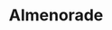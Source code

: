 ---
layout: page
title: Almenorade
permalink: /almenorade/
slider:
  text_color: white
  shadow_color: white
  slides: 
    - image: /images/2008/Almenorade/2008_almenorade_01.JPG
    - image: /images/2008/Almenorade/2008_almenorade_02.JPG
    - image: /images/2008/Almenorade/2008_almenorade_03.JPG
    - image: /images/2008/Almenorade/2008_almenorade_04.JPG
    - image: /images/2008/Almenorade/2008_almenorade_05.JPG
    - image: /images/2008/Almenorade/2008_almenorade_06.JPG
    - image: /images/2008/Almenorade/2008_almenorade_07.JPG
    - image: /images/2008/Almenorade/2008_almenorade_08.JPG
    - image: /images/2008/Almenorade/2008_almenorade_09.JPG
    - image: /images/2008/Almenorade/2008_almenorade_10.JPG
    - image: /images/2008/Almenorade/2008_almenorade_11.JPG
    - image: /images/2008/Almenorade/2008_almenorade_12.JPG
    - image: /images/2008/Almenorade/2008_almenorade_13.JPG
    - image: /images/2008/Almenorade/2008_almenorade_14.JPG
    - image: /images/2008/Almenorade/2008_almenorade_15.JPG
    - image: /images/2008/Almenorade/2008_almenorade_16.JPG
    - image: /images/2008/Almenorade/2008_almenorade_17.JPG
    - image: /images/2008/Almenorade/2008_almenorade_18.JPG
    - image: /images/2008/Almenorade/2008_almenorade_19.JPG
    - image: /images/2008/Almenorade/2008_almenorade_20.JPG
    - image: /images/2008/Almenorade/2008_almenorade_21.JPG
    - image: /images/2008/Almenorade/2008_almenorade_22.JPG
    - image: /images/2008/Almenorade/2008_almenorade_23.JPG
    - image: /images/2008/Almenorade/2008_almenorade_24.JPG
    - image: /images/2008/Almenorade/2008_almenorade_25.JPG
    - image: /images/2008/Almenorade/2008_almenorade_26.JPG
    - image: /images/2008/Almenorade/2008_almenorade_27.JPG
    - image: /images/2008/Almenorade/2008_almenorade_28.JPG
    - image: /images/2008/Almenorade/2008_almenorade_29.JPG
    - image: /images/2008/Almenorade/2008_almenorade_30.JPG
    - image: /images/2008/Almenorade/2008_almenorade_31.JPG
    - image: /images/2008/Almenorade/2008_almenorade_32.JPG
    - image: /images/2008/Almenorade/2008_almenorade_33.JPG
    - image: /images/2008/Almenorade/2008_almenorade_34.JPG
    - image: /images/2008/Almenorade/2008_almenorade_35.JPG
    - image: /images/2008/Almenorade/2008_almenorade_36.JPG
    - image: /images/2008/Almenorade/2008_almenorade_37.JPG
    - image: /images/2008/Almenorade/2008_almenorade_38.JPG
---